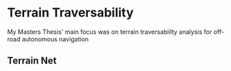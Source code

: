# Terrain Traversability

My Masters Thesis' main focus was on terrain traversabiilty analysis for off-road autonomous navigation


## Terrain Net


